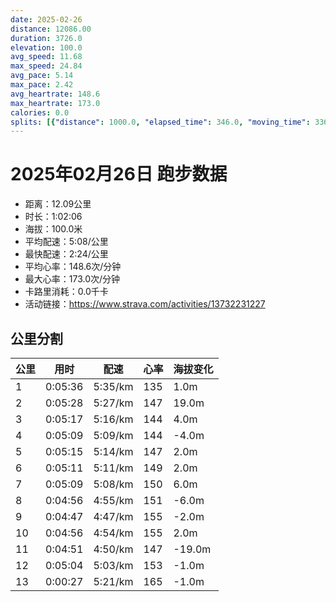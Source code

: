 ```yaml
---
date: 2025-02-26
distance: 12086.00
duration: 3726.0
elevation: 100.0
avg_speed: 11.68
max_speed: 24.84
avg_pace: 5.14
max_pace: 2.42
avg_heartrate: 148.6
max_heartrate: 173.0
calories: 0.0
splits: [{"distance": 1000.0, "elapsed_time": 346.0, "moving_time": 336.0, "average_speed": 2.98, "pace": 5.592852348993288, "average_heartrate": 135.99404761904762, "elevation_difference": 1.0, "split_number": 1}, {"distance": 1001.0, "elapsed_time": 328.0, "moving_time": 328.0, "average_speed": 3.05, "pace": 5.464491803278689, "average_heartrate": 147.53658536585365, "elevation_difference": 19.0, "split_number": 2}, {"distance": 1001.5, "elapsed_time": 317.0, "moving_time": 317.0, "average_speed": 3.16, "pace": 5.274272151898733, "average_heartrate": 144.8422712933754, "elevation_difference": 4.0, "split_number": 3}, {"distance": 997.5, "elapsed_time": 309.0, "moving_time": 309.0, "average_speed": 3.23, "pace": 5.159969040247677, "average_heartrate": 144.07443365695792, "elevation_difference": -4.0, "split_number": 4}, {"distance": 1002.5, "elapsed_time": 315.0, "moving_time": 315.0, "average_speed": 3.18, "pace": 5.241100628930817, "average_heartrate": 147.58412698412698, "elevation_difference": 2.0, "split_number": 5}, {"distance": 997.5, "elapsed_time": 311.0, "moving_time": 311.0, "average_speed": 3.21, "pace": 5.192118380062305, "average_heartrate": 149.7266881028939, "elevation_difference": 2.0, "split_number": 6}, {"distance": 1002.5, "elapsed_time": 309.0, "moving_time": 309.0, "average_speed": 3.24, "pace": 5.144043209876543, "average_heartrate": 150.0, "elevation_difference": 6.0, "split_number": 7}, {"distance": 999.5, "elapsed_time": 296.0, "moving_time": 296.0, "average_speed": 3.38, "pace": 4.930976331360947, "average_heartrate": 151.66216216216216, "elevation_difference": -6.0, "split_number": 8}, {"distance": 998.0, "elapsed_time": 291.0, "moving_time": 287.0, "average_speed": 3.48, "pace": 4.789281609195402, "average_heartrate": 155.33101045296166, "elevation_difference": -2.0, "split_number": 9}, {"distance": 1002.0, "elapsed_time": 296.0, "moving_time": 296.0, "average_speed": 3.39, "pace": 4.916430678466076, "average_heartrate": 155.69932432432432, "elevation_difference": 2.0, "split_number": 10}, {"distance": 1000.5, "elapsed_time": 301.0, "moving_time": 291.0, "average_speed": 3.44, "pace": 4.844970930232558, "average_heartrate": 147.89965397923876, "elevation_difference": -19.0, "split_number": 11}, {"distance": 999.5, "elapsed_time": 304.0, "moving_time": 304.0, "average_speed": 3.29, "pace": 5.065866261398176, "average_heartrate": 153.87828947368422, "elevation_difference": -1.0, "split_number": 12}, {"distance": 84.0, "elapsed_time": 27.0, "moving_time": 27.0, "average_speed": 3.11, "pace": 5.359067524115756, "average_heartrate": 165.12, "elevation_difference": -1.0, "split_number": 13}]
---
```


# 2025年02月26日 跑步数据

- 距离：12.09公里
- 时长：1:02:06
- 海拔：100.0米
- 平均配速：5:08/公里
- 最快配速：2:24/公里
- 平均心率：148.6次/分钟
- 最大心率：173.0次/分钟
- 卡路里消耗：0.0千卡
- 活动链接：https://www.strava.com/activities/13732231227

## 公里分割

| 公里 | 用时 | 配速 | 心率 | 海拔变化 |
|------|------|------|------|------|
| 1 | 0:05:36 | 5:35/km | 135 | 1.0m |
| 2 | 0:05:28 | 5:27/km | 147 | 19.0m |
| 3 | 0:05:17 | 5:16/km | 144 | 4.0m |
| 4 | 0:05:09 | 5:09/km | 144 | -4.0m |
| 5 | 0:05:15 | 5:14/km | 147 | 2.0m |
| 6 | 0:05:11 | 5:11/km | 149 | 2.0m |
| 7 | 0:05:09 | 5:08/km | 150 | 6.0m |
| 8 | 0:04:56 | 4:55/km | 151 | -6.0m |
| 9 | 0:04:47 | 4:47/km | 155 | -2.0m |
| 10 | 0:04:56 | 4:54/km | 155 | 2.0m |
| 11 | 0:04:51 | 4:50/km | 147 | -19.0m |
| 12 | 0:05:04 | 5:03/km | 153 | -1.0m |
| 13 | 0:00:27 | 5:21/km | 165 | -1.0m |

